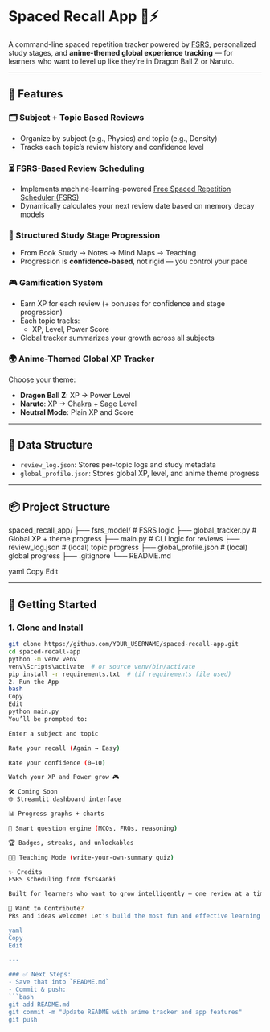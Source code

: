 # Spaced Recall App 🧠⚡

A command-line spaced repetition tracker powered by [FSRS](https://github.com/open-spaced-repetition/fsrs4anki), personalized study stages, and **anime-themed global experience tracking** — for learners who want to level up like they're in Dragon Ball Z or Naruto.

---

## 🔑 Features

### 🗂️ Subject + Topic Based Reviews
- Organize by subject (e.g., Physics) and topic (e.g., Density)
- Tracks each topic’s review history and confidence level

### ⏳ FSRS-Based Review Scheduling
- Implements machine-learning-powered [Free Spaced Repetition Scheduler (FSRS)](https://github.com/open-spaced-repetition/fsrs4anki)
- Dynamically calculates your next review date based on memory decay models

### 🧠 Structured Study Stage Progression
- From Book Study → Notes → Mind Maps → Teaching
- Progression is **confidence-based**, not rigid — you control your pace

### 🎮 Gamification System
- Earn XP for each review (+ bonuses for confidence and stage progression)
- Each topic tracks:
  - XP, Level, Power Score
- Global tracker summarizes your growth across all subjects

### 🌍 Anime-Themed Global XP Tracker
Choose your theme:
- **Dragon Ball Z**: XP → Power Level
- **Naruto**: XP → Chakra + Sage Level
- **Neutral Mode**: Plain XP and Score

---

## 💾 Data Structure

- `review_log.json`: Stores per-topic logs and study metadata
- `global_profile.json`: Stores global XP, level, and anime theme progress

---

## 📦 Project Structure

spaced_recall_app/ ├── fsrs_model/ # FSRS logic ├── global_tracker.py # Global XP + theme progress ├── main.py # CLI logic for reviews ├── review_log.json # (local) topic progress ├── global_profile.json # (local) global progress ├── .gitignore └── README.md

yaml
Copy
Edit

---

## 🚀 Getting Started

### 1. Clone and Install
```bash
git clone https://github.com/YOUR_USERNAME/spaced-recall-app.git
cd spaced-recall-app
python -m venv venv
venv\Scripts\activate  # or source venv/bin/activate
pip install -r requirements.txt  # (if requirements file used)
2. Run the App
bash
Copy
Edit
python main.py
You’ll be prompted to:

Enter a subject and topic

Rate your recall (Again → Easy)

Rate your confidence (0–10)

Watch your XP and Power grow 🎮

🛠️ Coming Soon
🌐 Streamlit dashboard interface

📊 Progress graphs + charts

🧠 Smart question engine (MCQs, FRQs, reasoning)

🏆 Badges, streaks, and unlockables

🧑‍🎓 Teaching Mode (write-your-own-summary quiz)

✨ Credits
FSRS scheduling from fsrs4anki

Built for learners who want to grow intelligently — one review at a time.

💬 Want to Contribute?
PRs and ideas welcome! Let's build the most fun and effective learning tracker on the planet.

yaml
Copy
Edit

---

### ✅ Next Steps:
- Save that into `README.md`
- Commit & push:
```bash
git add README.md
git commit -m "Update README with anime tracker and app features"
git push
